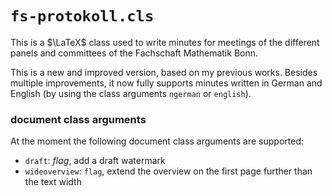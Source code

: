 # `fs-protokoll.cls`
This is a $\LaTeX$ class used to write minutes for meetings of the different panels and committees of the Fachschaft Mathematik Bonn.

This is a new and improved version, based on my previous works. Besides multiple improvements, it now fully supports minutes written in German and English (by using the class arguments `ngerman` or `english`).

### document class arguments
At the moment the following document class arguments are supported:

* `draft`: *flag*, add a draft watermark
* `wideoverview`: `flag`, extend the overview on the first page further than the text width
